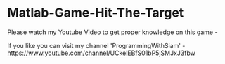 # Matlab-Game-Hit-The-Target

Please watch my Youtube Video to get proper knowledge on this game - 

If you like you can visit my channel 'ProgrammingWithSiam' - https://www.youtube.com/channel/UCkelEBfS01bP5jSMJxJ3fbw
